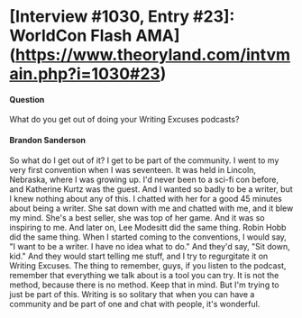 # [Interview #1030, Entry #23]: WorldCon Flash AMA](https://www.theoryland.com/intvmain.php?i=1030#23)

#### Question

What do you get out of doing your Writing Excuses podcasts?

#### Brandon Sanderson

So what do I get out of it? I get to be part of the community. I went to my very first convention when I was seventeen. It was held in Lincoln, Nebraska, where I was growing up. I'd never been to a sci-fi con before, and Katherine Kurtz was the guest. And I wanted so badly to be a writer, but I knew nothing about any of this. I chatted with her for a good 45 minutes about being a writer. She sat down with me and chatted with me, and it blew my mind. She's a best seller, she was top of her game. And it was so inspiring to me. And later on, Lee Modesitt did the same thing. Robin Hobb did the same thing. When I started coming to the conventions, I would say, "I want to be a writer. I have no idea what to do." And they'd say, "Sit down, kid." And they would start telling me stuff, and I try to regurgitate it on Writing Excuses. The thing to remember, guys, if you listen to the podcast, remember that everything we talk about is a tool you can try. It is not the method, because there is no method. Keep that in mind. But I'm trying to just be part of this. Writing is so solitary that when you can have a community and be part of one and chat with people, it's wonderful.

